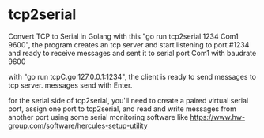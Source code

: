 # tcp2serial
Convert TCP to Serial in Golang
with this "go run tcp2serial 1234 Com1 9600", the program creates an tcp server and start listening to port #1234 and ready to receive messages and sent it to serial port Com1
with baudrate 9600

with "go run tcpC.go 127.0.0.1:1234", the client is ready to send messages to tcp server.
messages send with Enter.

for the serial side of tcp2serial, you'll need to create a paired virtual serial port, assign one port to tcp2serial, and read and write messages from another port using
some serial monitoring software like https://www.hw-group.com/software/hercules-setup-utility
